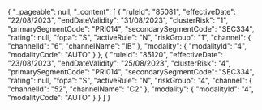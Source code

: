 {
    "_pageable": null,
    "_content": [
        {
            "ruleId": "85081",
            "effectiveDate": "22/08/2023",
            "endDateValidity": "31/08/2023",
            "clusterRisk": "1",
            "primarySegmentCode": "PRI014",
            "secondarySegmentCode": "SEC334",
            "rating": null,
            "fopa": "S",
            "activeRule": "N",
            "riskGroup": "1",
            "channel": {
                "channelId": "6",
                "channelName": "IB"
            },
            "modality": {
                "modalityId": "4",
                "modalityCode": "AUTO"
            }
        },
        {
            "ruleId": "85120",
            "effectiveDate": "23/08/2023",
            "endDateValidity": "25/08/2023",
            "clusterRisk": "4",
            "primarySegmentCode": "PRI014",
            "secondarySegmentCode": "SEC334",
            "rating": null,
            "fopa": "S",
            "activeRule": "N",
            "riskGroup": "4",
            "channel": {
                "channelId": "52",
                "channelName": "C2"
            },
            "modality": {
                "modalityId": "4",
                "modalityCode": "AUTO"
            }
        }
    ]
}
